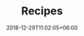 ---
title: "Recipes"
date: 2018-12-29T11:02:05+06:00
icon: "ti-heart"
description: "Some of my favorites..."
type : "docs"
---